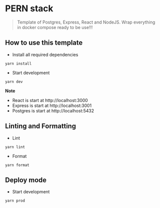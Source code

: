 # PERN stack

> Template of Postgres, Express, React and NodeJS. Wrap everything in docker compose ready to be use!!!

## How to use this template

- Install all required dependencies

```shell
yarn install
```

- Start development

```shell
yarn dev
```

**Note**

- React is start at http://localhost:3000
- Express is start at http://localhost:3001
- Postgres is start at http://localhost:5432

## Linting and Formatting

- Lint

```shell
yarn lint
```

- Format

```shell
yarn format
```

## Deploy mode

- Start development

```shell
yarn prod
```
